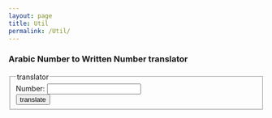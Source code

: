 ```yaml
---
layout: page
title: Util 
permalink: /Util/
---
```


### Arabic Number to Written Number translator

<form>
 <fieldset>
  <legend> translator </legend>
  Number: <input id='number' type="number"><br>
  <button onclick="translate()"> translate </button>
 </fieldset>
</form>
  <p id="result"></p>

<script>
function translate() {
	var number = document.getElementById('number').value;
	document.getElementById("result").innerHTML = number + ' : <br/> '+ writtenNumber(number);
}
</script>

<script src="/assets/js/util.js"></script>
